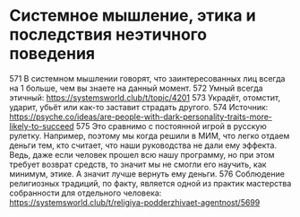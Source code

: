 # Системное мышление, этика и последствия неэтичного поведения

571 В системном мышлении говорят, что заинтересованных лиц всегда на 1 больше, чем вы знаете на данный момент.
572 Умный всегда этичный: https://systemsworld.club/t/topic/4201
573 Украдёт, отомстит, ударит, убьёт или как-то заставит страдать другого.
574 Источник: https://psyche.co/ideas/are-people-with-dark-personality-traits-more-likely-to-succeed
575 Это сравнимо с постоянной игрой в русскую рулетку. Например, поэтому мы когда решили в МИМ, что легко отдаем деньги тем, кто считает, что наши руководства не дали ему эффекта. Ведь, даже если человек прошел всю нашу программу, но при этом требует возврат средств, то значит мы не смогли его научить, как минимум, этике. А значит лучше вернуть ему деньги. 
576 Соблюдение религиозных традиций, по факту, является одной из практик мастерства собранности для отдельного человека: https://systemsworld.club/t/religiya-podderzhivaet-agentnost/5699

